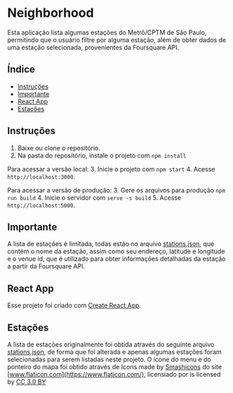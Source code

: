 # Neighborhood
Esta aplicação lista algumas estações do Metrô/CPTM de São Paulo, permitindo que o usuário filtre por alguma estação, além de obter dados de uma estação selecionada, provenientes da Foursquare API.


## Índice
- [Instruções](#instruções)
- [Importante](#importante)
- [React App](#react-app)
- [Estações](#estações)


## Instruções
1. Baixe ou clone o repositório.
2. Na pasta do repositório, instale o projeto com `npm install`


Para acessar a versão local:
3. Inicie o projeto com `npm start`
4. Acesse `http://localhost:3000`.

Para acessar a versão de produção:
3. Gere os arquivos para produção `npm run build`
4. Inicie o servidor com `serve -s build`
5. Acesse `http://localhost:5000`.


## Importante
A lista de estações é limitada, todas estão no arquivo [stations.json](/src/stations.json), que contém o nome da estação, assim como seu endereço, latitude e longitude e o venue id, que é utilizado para obter informações detalhadas da estação a partir da Foursquare API.


## React App
Esse projeto foi criado com [Create React App](https://github.com/facebookincubator/create-react-app).


## Estações
A lista de estações originalmente foi obtida através do seguinte arquivo [stations.json](https://gist.github.com/rafaelrinaldi/6a82dd1eceed6dfc7deb), de forma que foi alterada e apenas algumas estações foram selecionadas para serem listadas neste projeto.
O ícone do menu e do ponteiro do mapa foi obtido através de Icons made by [Smashicons](https://www.flaticon.com/authors/smashicons) do site [www.flaticon.com](https://www.flaticon.com/), licensiado por is licensed by [CC 3.0 BY](http://creativecommons.org/licenses/by/3.0/)
